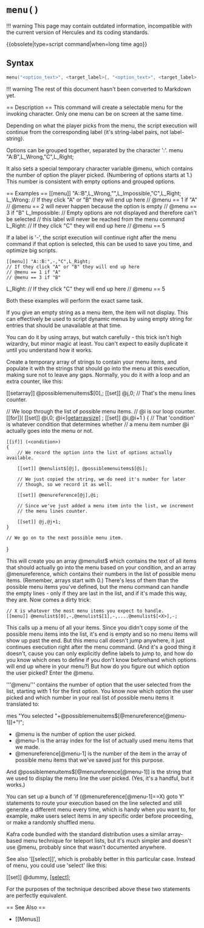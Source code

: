 # `menu()`

!!! warning
	This page may contain outdated information, incompatible with the current version of Hercules and its coding standards.

{{obsolete|type=script command|when=long time ago}}

## Syntax

```c
menu("<option_text>", <target_label>{, "<option_text>", <target_label>, ...});
```

!!! warning
	The rest of this document hasn't been converted to Markdown yet.

== Description ==
This command will create a selectable menu for the invoking character. Only one menu can be on screen at the same time.

Depending on what the player picks from the menu, the script execution will continue from the corresponding label (it's string-label pairs, not label-string).

Options can be grouped together, separated by the character ':'.
 menu "A:B",L_Wrong,"C",L_Right;

It also sets a special temporary character variable @menu, which contains the number of option the player picked. (Numbering of options starts at 1.) This number is consistent with empty options and grouped options.

== Examples ==
 	[[menu]] "A::B",L_Wrong,"",L_Impossible,"C",L_Right;
 L_Wrong:
 	// If they click "A" or "B" they will end up here
 	// @menu == 1 if "A"
 	// @menu == 2 will never happen because the option is empty
 	// @menu == 3 if "B"
 L_Impossible:
 	// Empty options are not displayed and therefore can't be selected
 	// this label will never be reached from the menu command
 L_Right:
 	// If they click "C" they will end up here
 	// @menu == 5

If a label is '-', the script execution will continue right after the menu command if that option is selected, this can be used to save you time, and optimize big scripts.

 	[[menu]] "A::B:",-,"C",L_Right;
 	// If they click "A" or "B" they will end up here
 	// @menu == 1 if "A"
 	// @menu == 3 if "B"
 L_Right:
 	// If they click "C" they will end up here
 	// @menu == 5

Both these examples will perform the exact same task.

If you give an empty string as a menu item, the item will not display. This can effectively be used to script dynamic menus by using empty string for entries that should be unavailable at that time.

You can do it by using arrays, but watch carefully - this trick isn't high wizardry, but minor magic at least. You can't expect to easily duplicate it until you understand how it works.

Create a temporary array of strings to contain your menu items, and populate it with the strings that should go into the menu at this execution, making sure not to leave any gaps. Normally, you do it with a loop and an extra counter, like this:

 [[setarray]] @possiblemenuitems$[0],<list of potential menu items>;
 [[set]] @j,0; // That's the menu lines counter.
 
 // We loop through the list of possible menu items.
 // @i is our loop counter.
 [[for]]( [[set]] @i,0; @i<[[getarraysize]](@possiblemenuitems$) ; [[set]] @i,@i+1 )
 {
 	// That 'condition' is whatever condition that determines whether 
 	// a menu item number @i actually goes into the menu or not.
 	
 	[[if]] (<condition>)
 	{
 		// We record the option into the list of options actually available.
 		
 		[[set]] @menulist$[@j], @possiblemenuitems$[@i];
 		
 		// We just copied the string, we do need it's number for later 
 		// though, so we record it as well.
 		
 		[[set]] @menureference[@j],@i;
 		
 		// Since we've just added a menu item into the list, we increment 
 		// the menu lines counter.
 		
 		[[set]] @j,@j+1;
 	}
 	
 	// We go on to the next possible menu item.
 }

This will create you an array @menulist$ which contains the text of all items that should actually go into the menu based on your condition, and an array @menureference, which contains their numbers in the list of possible menu items. (Remember, arrays start with 0.) There's less of them than the possible menu items you've defined, but the menu command can handle the empty lines - only if they are last in the list, and if it's made this way, they are. Now comes a dirty trick:

 	// X is whatever the most menu items you expect to handle.
 	[[menu]] @menulist$[0],-,@menulist$[1],-,....@menulist$[<X>],-;

This calls up a menu of all your items. Since you didn't copy some of the possible menu items into the list, it's end is empty and so no menu items will show up past the end. But this menu call doesn't jump anywhere, it just continues execution right after the menu command. (And it's a good thing it doesn't, cause you can only explicitly define labels to jump to, and how do you know which ones to define if you don't know beforehand which options will end up where in your menu?) But how do you figure out which option the user picked? Enter the @menu.

'''@menu''' contains the number of option that the user selected from the list, starting with 1 for the first option. You know now which option the user picked and which number in your real list of possible menu items it translated to:

 mes "You selected "+@possiblemenuitems$[@menureference[@menu-1]]+"!";

* @menu is the number of option the user picked.
* @menu-1 is the array index for the list of actually used menu items that we 
made.
* @menureference[@menu-1] is the number of the item in the array of possible menu items that we've saved just for this purpose.

And @possiblemenuitems$[@menureference[@menu-1]] is the string that we used to display the menu line the user picked. (Yes, it's a handful, but it works.)

You can set up a bunch of 'if (@menureference[@menu-1]==X) goto Y' statements to route your execution based on the line selected and still generate a different menu every time, which is handy when you want to, for example, make users select items in any specific order before proceeding, or make a randomly shuffled menu.

Kafra code bundled with the standard distribution uses a similar array-based menu technique for teleport lists, but it's much simpler and doesn't use @menu, probably since that wasn't documented anywhere.

See also '[[select]]', which is probably better in this particular case. Instead of menu, you could use 'select' like this:

 [[set]] @dummy, [[select]](@menulist$[0],@menulist$[1],....@menulist$[<X>]);
    
For the purposes of the technique described above these two statements are perfectly equivalent.

== See Also ==
* [[Menus]]
